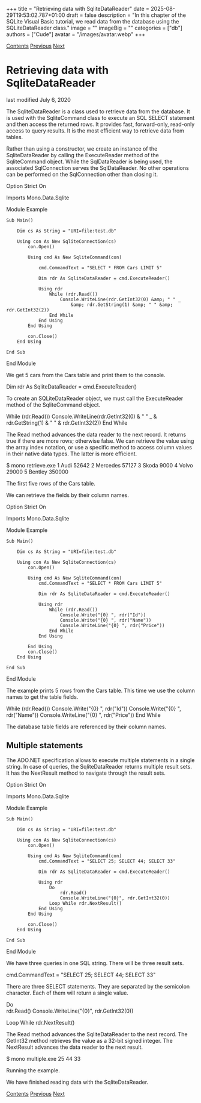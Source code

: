 +++
title = "Retrieving data with SqliteDataReader"
date = 2025-08-29T19:53:02.787+01:00
draft = false
description = "In this chapter of the SQLite Visual Basic tutorial, we read data from the database using the SQLiteDataReader class."
image = ""
imageBig = ""
categories = ["db"]
authors = ["Cude"]
avatar = "/images/avatar.webp"
+++

[Contents](..)
[Previous](../intro/)
[Next](../dataset/)

# Retrieving data with SqliteDataReader

last modified July 6, 2020 

The SqliteDataReader is a class used to retrieve data 
from the database.  It is used with the SqliteCommand 
class to execute an SQL SELECT statement
and then access the returned rows. It provides fast, forward-only, 
read-only access to query results. It is the most efficient way
to retrieve data from tables. 

Rather than using a constructor, we create an instance of the 
SqliteDataReader by calling the ExecuteReader 
method of the SqliteCommand object. While the SqlDataReader 
is being used, the associated SqlConnection serves the 
SqlDataReader. No other operations can be performed on the 
SqlConnection other than closing it. 

Option Strict On

Imports Mono.Data.Sqlite

Module Example

    Sub Main()

        Dim cs As String = "URI=file:test.db"

        Using con As New SqliteConnection(cs)        
            con.Open()
        
            Using cmd As New SqliteCommand(con)

                cmd.CommandText = "SELECT * FROM Cars LIMIT 5"
                
                Dim rdr As SqliteDataReader = cmd.ExecuteReader()

                Using rdr                
                    While (rdr.Read())
                        Console.WriteLine(rdr.GetInt32(0) &amp; " " _ 
                            &amp; rdr.GetString(1) &amp; " " &amp; rdr.GetInt32(2))
                    End While         
                End Using        
            End Using

            con.Close()
        End Using
        
    End Sub

End Module

We get 5 cars from the Cars table and print them to 
the console. 

Dim rdr As SqliteDataReader = cmd.ExecuteReader()

To create an SQLiteDataReader object, we must call 
the ExecuteReader method of the 
SqliteCommand object.

While (rdr.Read())
    Console.WriteLine(rdr.GetInt32(0) &amp; " " _ 
        &amp; rdr.GetString(1) &amp; " " &amp; rdr.GetInt32(2))
End While

The Read method advances the data reader to the next record.
It returns true if there are more rows; otherwise false. We can retrieve the 
value using the array index notation, or use a specific method to access 
column values in their native data types. The latter is more efficient. 

$ mono retrieve.exe 
1 Audi 52642
2 Mercedes 57127
3 Skoda 9000
4 Volvo 29000
5 Bentley 350000

The first five rows of the Cars table.

We can retrieve the fields by their column names. 

Option Strict On

Imports Mono.Data.Sqlite

Module Example

    Sub Main()

        Dim cs As String = "URI=file:test.db"

        Using con As New SqliteConnection(cs)        
            con.Open()
        
            Using cmd As New SqliteCommand(con)
                cmd.CommandText = "SELECT * FROM Cars LIMIT 5"
                
                Dim rdr As SqliteDataReader = cmd.ExecuteReader()

                Using rdr
                    While (rdr.Read())
                        Console.Write("{0} ", rdr("Id"))
                        Console.Write("{0} ", rdr("Name"))
                        Console.WriteLine("{0} ", rdr("Price"))
                    End While         
                End Using

            End Using
            con.Close()
        End Using
        
    End Sub

End Module

The example prints 5 rows from the Cars table. This 
time we use the column names to get the table fields. 

While (rdr.Read())
    Console.Write("{0} ", rdr("Id"))
    Console.Write("{0} ", rdr("Name"))
    Console.WriteLine("{0} ", rdr("Price"))
End While

The database table fields are referenced by their column
names. 

## Multiple statements

The ADO.NET specification allows to execute multiple
statements in a single string. In case of queries, the
SqliteDataReader returns multiple result sets.
It has the NextResult method to navigate 
through the result sets. 

Option Strict On

Imports Mono.Data.Sqlite

Module Example

    Sub Main()

        Dim cs As String = "URI=file:test.db"

        Using con As New SqliteConnection(cs)       
            con.Open()
        
            Using cmd As New SqliteCommand(con)
                cmd.CommandText = "SELECT 25; SELECT 44; SELECT 33"
                
                Dim rdr As SqliteDataReader = cmd.ExecuteReader()

                Using rdr                
                    Do                    
                        rdr.Read()
                        Console.WriteLine("{0}", rdr.GetInt32(0))
                    Loop While rdr.NextResult()         
                End Using      
            End Using

            con.Close()
        End Using
        
    End Sub

End Module

We have three queries in one SQL string. There will be three result
sets. 

cmd.CommandText = "SELECT 25; SELECT 44; SELECT 33"

There are three SELECT statements. They are separated 
by the semicolon character. Each of them will return a single value.

Do                    
    rdr.Read()
    Console.WriteLine("{0}", rdr.GetInt32(0))

Loop While rdr.NextResult()

The Read method advances the SqliteDataReader 
to the next record. The GetInt32 method retrieves the
value as a 32-bit signed integer. The NextResult 
advances the data reader to the next result.

$ mono multiple.exe 
25
44
33

Running the example.

We have finished reading data with the SqliteDataReader.

[Contents](..)
[Previous](../intro/)
[Next](../dataset/)